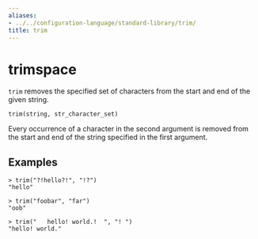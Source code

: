 ```yaml
---
aliases:
- ../../configuration-language/standard-library/trim/
title: trim
---
```


# trimspace

`trim` removes the specified set of characters from the start and end of the given string.

```
trim(string, str_character_set)
```

Every occurrence of a character in the second argument is removed from the start and end of the string specified in the first argument.

## Examples

```
> trim("?!hello?!", "!?")
"hello"

> trim("foobar", "far")
"oob"

> trim("   hello! world.!  ", "! ")
"hello! world."
```
